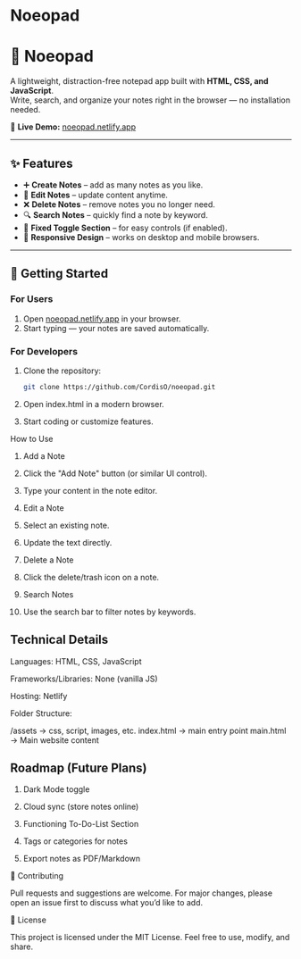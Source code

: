 # Noeopad
# 📝 Noeopad

A lightweight, distraction-free notepad app built with **HTML, CSS, and JavaScript**.  
Write, search, and organize your notes right in the browser — no installation needed.  

🔗 **Live Demo:** [noeopad.netlify.app](https://noeopad.netlify.app)

---

## ✨ Features
- ➕ **Create Notes** – add as many notes as you like.  
- 📝 **Edit Notes** – update content anytime.  
- ❌ **Delete Notes** – remove notes you no longer need.  
- 🔍 **Search Notes** – quickly find a note by keyword.  
- 📌 **Fixed Toggle Section** – for easy controls (if enabled).  
- 📱 **Responsive Design** – works on desktop and mobile browsers.  

---

## 🚀 Getting Started

### For Users
1. Open [noeopad.netlify.app](https://noeopad.netlify.app) in your browser.  
2. Start typing — your notes are saved automatically.  

### For Developers
1. Clone the repository:  
   ```bash
   git clone https://github.com/CordisO/noeopad.git

2. Open index.html in a modern browser.

3. Start coding or customize features.


How to Use

1. Add a Note

2. Click the "Add Note" button (or similar UI control).

3. Type your content in the note editor.

4. Edit a Note

5. Select an existing note.

6. Update the text directly.

7. Delete a Note

8. Click the delete/trash icon on a note.

9. Search Notes

10. Use the search bar to filter notes by keywords.

    

## Technical Details

Languages: HTML, CSS, JavaScript

Frameworks/Libraries: None (vanilla JS)

Hosting: Netlify

Folder Structure:

/assets       → css, script, images, etc.
index.html    → main entry point
main.html     → Main website content


## Roadmap (Future Plans)

1. Dark Mode toggle

2. Cloud sync (store notes online)

3. Functioning To-Do-List Section

4. Tags or categories for notes

5. Export notes as PDF/Markdown


🤝 Contributing

Pull requests and suggestions are welcome.
For major changes, please open an issue first to discuss what you’d like to add.

📜 License

This project is licensed under the MIT License.
Feel free to use, modify, and share.

